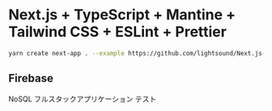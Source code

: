 # Next.js + TypeScript + Mantine + Tailwind CSS + ESLint + Prettier

```bash
yarn create next-app . --example https://github.com/lightsound/Next.js-Mantine-TailwindCSS
```

## Firebase
NoSQL フルスタックアプリケーション テスト
